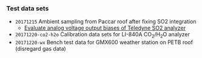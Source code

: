 ### Test data sets

* `20171215` Ambient sampling from Paccar roof after fixing SO2 integration
    * [Evaluate analog voltage output biases of Teledyne SO2 analyzer](20171215/SO2_analog_bias.ipynb)
* `20171220-co2-h2o` Calibration data sets for LI-840A CO<sub>2</sub>/H<sub>2</sub>O analyzer
* `20171220-wx` Bench test data for GMX600 weather station on PETB roof (disregard gas data)
